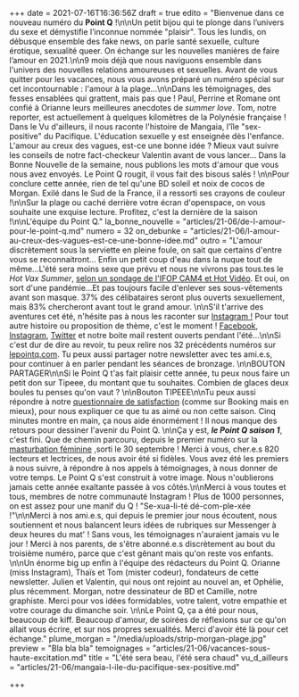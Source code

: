 +++
date = 2021-07-16T16:36:56Z
draft = true
edito = "Bienvenue dans ce nouveau numéro du **Point Q** !\n\nUn petit bijou qui te plonge dans l’univers du sexe et démystifie l’inconnue nommée \"plaisir\". Tous les lundis, on débusque ensemble des fake news, on parle santé sexuelle, culture érotique, sexualité queer. On échange sur les nouvelles manières de faire l’amour en 2021.\n\n9 mois déjà que nous naviguons ensemble dans l'univers des nouvelles relations amoureuses et sexuelles. Avant de vous quitter pour les vacances, nous vous avons préparé un numéro spécial sur cet incontournable : l'amour à la plage...\n\nDans les témoignages, des fesses ensablées qui grattent, mais pas que ! Paul, Perrine et Romane ont confié à Orianne leurs meilleures anecdotes de _summer love_. Tom, notre reporter, est actuellement à quelques kilomètres de la Polynésie française ! Dans le Vu d'ailleurs, il nous raconte l'histoire de Mangaia, l'île \"sex-positive\" du Pacifique. L'éducation sexuelle y est enseignée dès l'enfance. L'amour au creux des vagues, est-ce une bonne idée ? Mieux vaut suivre les conseils de notre fact-checkeur Valentin avant de vous lancer... Dans la Bonne Nouvelle de la semaine, nous publions les mots d'amour que vous nous avez envoyés. Le Point Q rougit, il vous fait des bisous salés ! \n\nPour conclure cette année, rien de tel qu'une BD soleil et noix de cocos de Morgan. Exilé dans le Sud de la France, il a ressorti ses crayons de couleur !\n\nSur la plage ou caché derrière votre écran d'openspace, on vous souhaite une exquise lecture. Profitez, c'est la dernière de la saison !\n\nL'équipe du Point Q."
la_bonne_nouvelle = "articles/21-06/de-l-amour-pour-le-point-q.md"
numero = 32
on_debunke = "articles/21-06/l-amour-au-creux-des-vagues-est-ce-une-bonne-idee.md"
outro = "L'amour discrètement sous la serviette en pleine foule, on sait que certains d'entre vous se reconnaitront... Enfin un petit coup d'eau dans la nuque tout de même...L'été sera moins sexe que prévu et nous ne vivrons pas tous.tes le _Hot Vax Summer_, [selon un sondage de l'IFOP CAM4 et Hot Vidéo](https://www.ifop.com/publication/lete-2021-le-summer-of-love-de-la-generation-covid/). Et oui, on sort d'une pandémie...Et pas toujours facile d'enlever ses sous-vêtements avant son masque. 37% des célibataires seront plus ouverts sexuellement, mais 83% chercheront avant tout le grand amour. \n\nS'il t'arrive des aventures cet été, n'hésite pas à nous les raconter sur [Instagram !](https://www.instagram.com/lepoint.q/) Pour tout autre histoire ou proposition de thème, c'est le moment ! [Facebook](https://www.facebook.com), [Instagram](https://www.instagram.com/lepoint.q/), [Twitter](https://twitter.com/LePointQ) et notre boite mail restent ouverts pendant l'été...\n\nSi c'est dur de dire au revoir, tu peux relire nos 32 précédents numéros sur [lepointq.com](https://lepointq.com/). Tu peux aussi partager notre newsletter avec tes ami.e.s, pour continuer à en parler pendant les séances de bronzage. \n\nBOUTON PARTAGER\n\nSi le Point Q t'as fait plaisir cette année, tu peux nous faire un petit don sur Tipeee, du montant que tu souhaites. Combien de glaces deux boules tu penses qu'on vaut ? \n\nBouton TIPEEE\n\nTu peux aussi répondre à notre [questionnaire de satisfaction](https://docs.google.com/forms/d/e/1FAIpQLSe1XXLm4SDCuothVEZSEKCKxwNKmgb11trSpaH2VPgTArqU-g/viewform) (comme sur Booking mais en mieux), pour nous expliquer ce que tu as aimé ou non cette saison. Cinq minutes montre en main, ça nous aide énormément ! Il nous manque des retours pour dessiner l'avenir du Point Q. \n\nÇa y est, **_le Point Q saison 1_**, c'est fini. Que de chemin parcouru, depuis le premier numéro sur la [masturbation féminine](https://lepointq.com/newsletters/le-plaisir-dans-tous-ses-etats/) ,sorti le 30 septembre ! Merci à vous, cher.e.s 820 lecteurs et lectrices, de nous avoir été si fidèles. Vous avez été les premiers à nous suivre, à répondre à nos appels à témoignages, à nous donner de votre temps. Le Point Q s'est construit à votre image. Nous n'oublierons jamais cette année exaltante passée à vos côtés.\n\nMerci à vous toutes et tous, membres de notre communauté Instagram ! Plus de 1000 personnes, on est assez pour une manif du Q ! \"Se-xua-li-té dé-com-ple-xée !\"\n\nMerci à nos ami.e.s, qui depuis le premier jour nous écoutent, nous soutiennent et nous balancent leurs idées de rubriques sur Messenger à deux heures du mat' ! Sans vous, les témoignages n'auraient jamais vu le jour ! Merci à nos parents, de s'être abonné.e.s discrètement au bout du troisième numéro, parce que c'est gênant mais qu'on reste vos enfants. \n\nUn énorme big up enfin à l'équipe des rédacteurs du Point Q. Orianne (miss Instagram), Thaïs et Tom (mister codeur), fondateurs de cette newsletter. Julien et Valentin, qui nous ont rejoint au nouvel an, et Ophélie, plus récemment. Morgan, notre dessinateur de BD et Camille, notre graphiste. Merci pour vos idées formidables, votre talent, votre empathie et votre courage du dimanche soir. \n\nLe Point Q, ça a été pour nous, beaucoup de kiff. Beaucoup d'amour, de soirées de réflexions sur ce qu'on allait vous écrire, et sur nos propres sexualités. Merci d'avoir été là pour cet échange."
plume_morgan = "/media/uploads/strip-morgan-plage.jpg"
preview = "Bla bla bla"
temoignages = "articles/21-06/vacances-sous-haute-excitation.md"
title = "L'été sera beau, l'été sera chaud"
vu_d_ailleurs = "articles/21-06/mangaia-l-ile-du-pacifique-sex-positive.md"

+++
